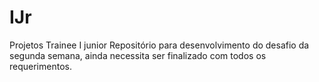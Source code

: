 # IJr
Projetos Trainee I junior
Repositório para desenvolvimento do desafio da segunda semana, ainda necessita ser finalizado com todos os requerimentos.
